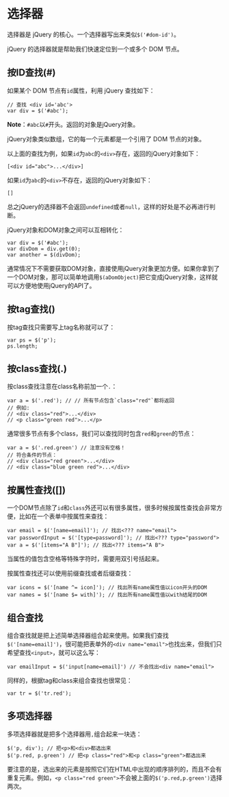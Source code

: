 # 选择器

选择器是 jQuery 的核心。一个选择器写出来类似`$('#dom-id')`。

jQuery 的选择器就是帮助我们快速定位到一个或多个 DOM 节点。



## 按ID查找(#)

如果某个 DOM 节点有`id`属性，利用 jQuery 查找如下：

```
// 查找 <div id='abc'>
var div = $('#abc');
```

**Note**：`#abc`以`#`开头。返回的对象是jQuery对象。

jQuery对象类似数组，它的每一个元素都是一个引用了 DOM 节点的对象。

以上面的查找为例，如果`id`为`abc`的`<div>`存在，返回的jQuery对象如下：

```
[<div id="abc">...</div>]
```

如果`id`为`abc`的`<div>`不存在，返回的jQuery对象如下：

```
[]
```

总之jQuery的选择器不会返回`undefined`或者`null`，这样的好处是不必再进行判断。

jQuery对象和DOM对象之间可以互相转化：

```
var div = $('#abc');
var divDom = div.get(0);
var another = $(divDom);
```

通常情况下不需要获取DOM对象，直接使用jQuery对象更加方便。如果你拿到了一个DOM对象，那可以简单地调用`$(aDomObject)`把它变成jQuery对象，这样就可以方便地使用jQuery的API了。



## 按tag查找()

按tag查找只需要写上tag名称就可以了：

```
var ps = $('p');
ps.length;
```



## 按class查找(.)

按class查找注意在class名称前加一个`.`：

```
var a = $('.red'); // // 所有节点包含`class="red"`都将返回
// 例如:
// <div class="red">...</div>
// <p class="green red">...</p>
```

通常很多节点有多个class，我们可以查找同时包含`red`和`green`的节点：

```
var a = $('.red.green') // 注意没有空格！
// 符合条件的节点：
// <div class="red green">...</div>
// <div class="blue green red">...</div>
```



## 按属性查找([])

一个DOM节点除了`id`和`class`外还可以有很多属性，很多时候按属性查找会非常方便，比如在一个表单中按属性来查找：

```
var email = $('[name=email]'); // 找出<??? name="email">
var passwordInput = $('[type=password]'); // 找出<??? type="password">
var a = $('[items="A B"]'); // 找出<??? items="A B">
```

当属性的值包含空格等特殊字符时，需要用双引号括起来。



按属性查找还可以使用前缀查找或者后缀查找：

```
var icons = $('[name ^= icon]'); // 找出所有name属性值以icon开头的DOM
var names = $('[name $= with]'); // 找出所有name属性值以with结尾的DOM
```



## 组合查找

组合查找就是把上述简单选择器组合起来使用。如果我们查找`$('[name=email]')`，很可能把表单外的`<div name="email">`也找出来，但我们只希望查找`<input>`，就可以这么写：

```
var emailInput = $('input[name=email]') // 不会找出<div name="email">
```

同样的，根据tag和class来组合查找也很常见：

```
var tr = $('tr.red');
```



## 多项选择器

多项选择器就是把多个选择器用`,`组合起来一块选：

```
$('p, div'); // 把<p>和<div>都选出来
$('p.red, p.green') // 把<p class="red">和<p class="green">都选出来
```

要注意的是，选出来的元素是按照它们在HTML中出现的顺序排列的，而且不会有重复元素。例如，`<p class="red green">`不会被上面的`$('p.red,p.green')`选择两次。


